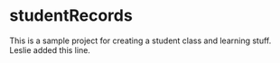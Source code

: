 # studentRecords
This is a sample project for creating a student class and learning stuff.
Leslie added this line.

